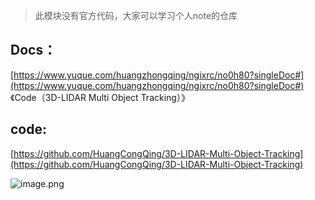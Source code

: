 <!--
 * @Description: 
 * @Author: HCQ
 * @Company(School): UCAS
 * @Email: 1756260160@qq.com
 * @Date: 2022-12-05 23:22:42
 * @LastEditTime: 2022-12-05 23:28:54
 * @FilePath: /pcl-learning/07tracking跟踪/tracking.md
-->
> 此模块没有官方代码，大家可以学习个人note的仓库
> 

<a name="ZLxjZ"></a>
## Docs：
[https://www.yuque.com/huangzhongqing/ngixrc/no0h80?singleDoc#](https://www.yuque.com/huangzhongqing/ngixrc/no0h80?singleDoc#) 《Code（3D-LIDAR Multi Object Tracking）》
<a name="o7jJM"></a>
## code:
[https://github.com/HuangCongQing/3D-LIDAR-Multi-Object-Tracking](https://github.com/HuangCongQing/3D-LIDAR-Multi-Object-Tracking)

![image.png](https://cdn.nlark.com/yuque/0/2022/png/232596/1670254154744-140d54cf-f618-44e9-a0c5-10725773bbd6.png#averageHue=%23393434&clientId=u5b19238f-c403-4&crop=0&crop=0&crop=1&crop=1&from=paste&height=729&id=u9535ef3a&margin=%5Bobject%20Object%5D&name=image.png&originHeight=729&originWidth=1121&originalType=binary&ratio=1&rotation=0&showTitle=false&size=482800&status=done&style=none&taskId=ua6f95c9b-463a-4865-b984-21efab5db4c&title=&width=1121)

